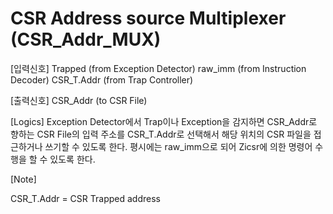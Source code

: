 # CSR Address source Multiplexer (CSR_Addr_MUX)

[입력신호]
Trapped     (from Exception Detector)
raw_imm     (from Instruction Decoder)
CSR_T.Addr  (from Trap Controller)

[출력신호]
CSR_Addr    (to CSR File)

[Logics]
Exception Detector에서 Trap이나 Exception을 감지하면 CSR_Addr로 향하는 
CSR File의 입력 주소를 CSR_T.Addr로 선택해서 해당 위치의 CSR 파일을 접근하거나 쓰기할 수 있도록 한다. 평시에는 raw_imm으로 되어 Zicsr에 의한 명령어 수행을 할 수 있도록 한다. 

[Note]

CSR_T.Addr  = CSR Trapped address